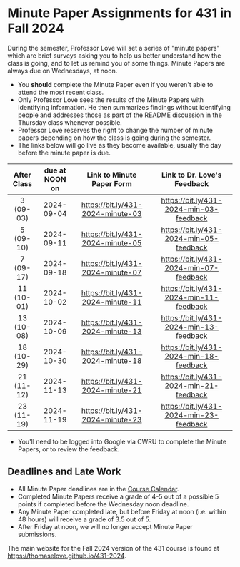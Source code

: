 # Minute Paper Assignments for 431 in Fall 2024

During the semester, Professor Love will set a series of "minute papers" which are brief surveys asking you to help us better understand how the class is going, and to let us remind you of some things. Minute Papers are always due on Wednesdays, at noon.

- You **should** complete the Minute Paper even if you weren't able to attend the most recent class.
- Only Professor Love sees the results of the Minute Papers with identifying information. He then summarizes findings without identifying people and addresses those as part of the README discussion in the Thursday class whenever possible.
- Professor Love reserves the right to change the number of minute papers depending on how the class is going during the semester.
- The links below will go live as they become available, usually the day before the minute paper is due.

<div align="center">
  
After Class | due at NOON on | Link to Minute Paper Form | Link to Dr. Love's Feedback
:----------: | :------: | :---------------------: | :--------------------------:
3 (09-03) | 2024-09-04 | <https://bit.ly/431-2024-minute-03> | <https://bit.ly/431-2024-min-03-feedback>
5 (09-10) | 2024-09-11 | <https://bit.ly/431-2024-minute-05> | <https://bit.ly/431-2024-min-05-feedback>
7 (09-17) | 2024-09-18 | <https://bit.ly/431-2024-minute-07> | <https://bit.ly/431-2024-min-07-feedback>
11 (10-01) | 2024-10-02 | <https://bit.ly/431-2024-minute-11> | <https://bit.ly/431-2024-min-11-feedback>
13 (10-08) | 2024-10-09 | <https://bit.ly/431-2024-minute-13> | <https://bit.ly/431-2024-min-13-feedback>
18 (10-29) | 2024-10-30 | <https://bit.ly/431-2024-minute-18> | <https://bit.ly/431-2024-min-18-feedback>
21 (11-12) | 2024-11-13 | <https://bit.ly/431-2024-minute-21> | <https://bit.ly/431-2024-min-21-feedback>
23 (11-19) | 2024-11-19 | <https://bit.ly/431-2024-minute-23> | <https://bit.ly/431-2024-min-23-feedback>

</div>

- You'll need to be logged into Google via CWRU to complete the Minute Papers, or to review the feedback.

## Deadlines and Late Work

- All Minute Paper deadlines are in the [Course Calendar](https://thomaselove.github.io/431-2024/calendar.html).
- Completed Minute Papers receive a grade of 4-5 out of a possible 5 points if completed before the Wednesday noon deadline.
- Any Minute Paper completed late, but before Friday at noon (i.e. within 48 hours) will receive a grade of 3.5 out of 5.
- After Friday at noon, we will no longer accept Minute Paper submissions.

The main website for the Fall 2024 version of the 431 course is found at <https://thomaselove.github.io/431-2024>.
